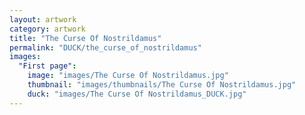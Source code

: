 ```yaml
---
layout: artwork
category: artwork
title: "The Curse Of Nostrildamus"
permalink: "DUCK/the_curse_of_nostrildamus"
images:
  "First page":
    image: "images/The Curse Of Nostrildamus.jpg"
    thumbnail: "images/thumbnails/The Curse Of Nostrildamus.jpg"
    duck: "images/The Curse Of Nostrildamus_DUCK.jpg"
---
```


